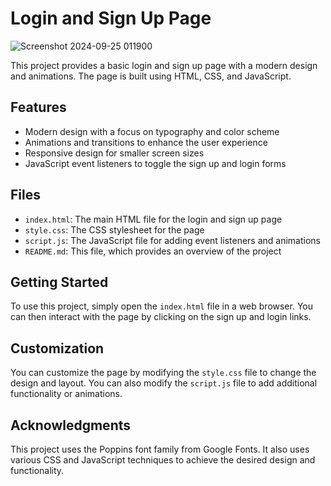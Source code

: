 # Login and Sign Up Page
![Screenshot 2024-09-25 011900](https://github.com/user-attachments/assets/2335fb44-cc1c-4e7b-8223-d22bbf9b1ca0)

This project provides a basic login and sign up page with a modern design and animations. The page is built using HTML, CSS, and JavaScript.

## Features

* Modern design with a focus on typography and color scheme
* Animations and transitions to enhance the user experience
* Responsive design for smaller screen sizes
* JavaScript event listeners to toggle the sign up and login forms

## Files

* `index.html`: The main HTML file for the login and sign up page
* `style.css`: The CSS stylesheet for the page
* `script.js`: The JavaScript file for adding event listeners and animations
* `README.md`: This file, which provides an overview of the project

## Getting Started 

To use this project, simply open the `index.html` file in a web browser. You can then interact with the page by clicking on the sign up and login links.

## Customization

You can customize the page by modifying the `style.css` file to change the design and layout. You can also modify the `script.js` file to add additional functionality or animations.


## Acknowledgments

This project uses the Poppins font family from Google Fonts. It also uses various CSS and JavaScript techniques to achieve the desired design and functionality.
